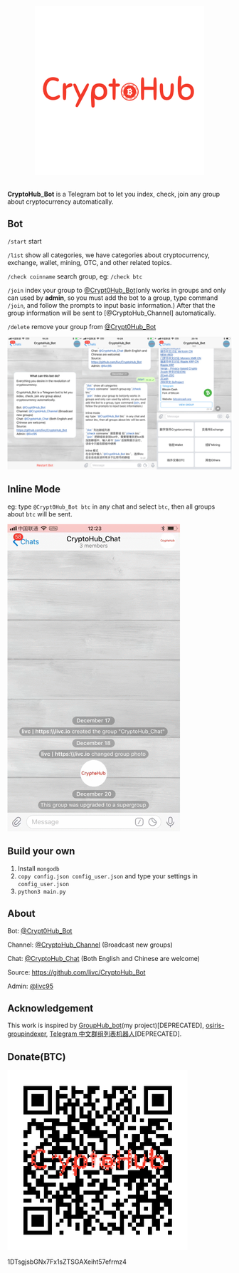 <div align="center">
  <img src="./img/cryptohub.png"><br><br>
</div>

**CryptoHub_Bot** is a Telegram bot to let you index, check, join any group about cryptocurrency automatically.

## Bot

`/start` start

`/list`  show all categories, we have categories about cryptocurrency, exchange, wallet, mining, OTC, and other related topics.

`/check coinname` search group, eg: `/check btc`

`/join` index your group to [@Crypt0Hub_Bot](https://t.me/Crypt0Hub_Bot)(only works in groups and only can used by **admin**, so you must add the bot to a group, type command `/join`, and follow the prompts to input basic information.) After that the group information will be sent to [@CryptoHub_Channel] automatically.

`/delete` remove your group from [@Crypt0Hub_Bot](https://t.me/Crypt0Hub_Bot)

![](./img/intro.jpg)

## Inline Mode

eg: type `@Crypt0Hub_Bot btc` in any chat and select `btc`, then all groups about `btc` will be sent.

![](./img/inline.gif)

## Build your own

1. Install `mongodb`
2. `copy config.json config_user.json` and type your settings in `config_user.json`
3. `python3 main.py`

## About

Bot: [@Crypt0Hub_Bot](https://t.me/Crypt0Hub_Bot)

Channel: [@CryptoHub_Channel](https://t.me/CryptoHub_Channel) (Broadcast new groups)

Chat: [@CryptoHub_Chat](https://t.me/CryptoHub_Chat) (Both English and Chinese are welcome)

Source: <https://github.com/livc/CryptoHub_Bot>

Admin: [@livc95](https://t.me/livc95)

## Acknowledgement

This work is inspired by [GroupHub_bot](https://github.com/livc/GroupHub_Bot)(my project)[DEPRECATED], [osiris-groupindexer](https://github.com/wfjsw/osiris-groupindexer), [Telegram 中文群组列表机器人](https://github.com/jqs7/Jqs7Bot)[DEPRECATED].

## Donate(BTC)

![](./img/donate.png)

1DTsgjsbGNx7Fx1sZTSGAXeiht57efrmz4
